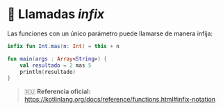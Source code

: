 # :link: Llamadas _infix_

Las funciones con un único parámetro puede llamarse de manera infija:

```kotlin
infix fun Int.mas(n: Int) = this + n

fun main(args : Array<String>) {
    val resultado = 2 mas 5
    println(resultado)
}
```

>:ru: **Referencia oficial:** https://kotlinlang.org/docs/reference/functions.html#infix-notation